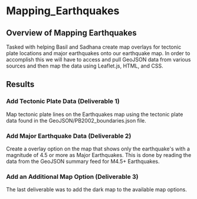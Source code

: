# Mapping_Earthquakes

## Overview of Mapping Earthquakes
Tasked with helping Basil and Sadhana create map overlays for tectonic plate locations and major earthquakes onto our earthquake map. In order to accomplish this we will have to access and pull GeoJSON data from various sources and then map the data using Leaflet.js, HTML, and CSS.

## Results

### Add Tectonic Plate Data (Deliverable 1)
Map tectonic plate lines on the Earthquakes map using the tectonic plate data found in the GeoJSON/PB2002_boundaries.json file.

### Add Major Earthquake Data (Deliverable 2)
Create a overlay option on the map that shows only the earthquake's with a magnitude of 4.5 or more as Major Earthquakes. This is done by reading the data from the GeoJSON summary feed for M4.5+ Earthquakes.

### Add an Additional Map Option (Deliverable 3)
The last deliverable was to add the dark map to the available map options.
